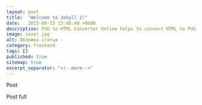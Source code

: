 ```yaml
---
layout: post
title:  "Welcome to Jekyll 2!"
date:   2023-08-15 13:46:48 +0600
description: PUG to HTML Converter Online helps to convert HTML to PUG whitespace sensitive syntax for writing HTML and helps to save and share PUG.
image: cover.jpg
alt: Обложка статьи -
category: frontend
tags: []
published: true
sitemap: true
excerpt_separator: "<!--more-->"
---
```


Post

<!--more-->

Post full
